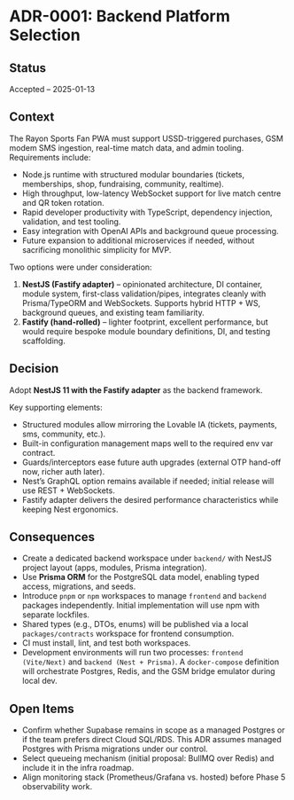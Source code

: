 # ADR-0001: Backend Platform Selection

## Status
Accepted – 2025-01-13

## Context
The Rayon Sports Fan PWA must support USSD-triggered purchases, GSM modem SMS ingestion, real-time match data, and admin tooling. Requirements include:
- Node.js runtime with structured modular boundaries (tickets, memberships, shop, fundraising, community, realtime).
- High throughput, low-latency WebSocket support for live match centre and QR token rotation.
- Rapid developer productivity with TypeScript, dependency injection, validation, and test tooling.
- Easy integration with OpenAI APIs and background queue processing.
- Future expansion to additional microservices if needed, without sacrificing monolithic simplicity for MVP.

Two options were under consideration:
1. **NestJS (Fastify adapter)** – opinionated architecture, DI container, module system, first-class validation/pipes, integrates cleanly with Prisma/TypeORM and WebSockets. Supports hybrid HTTP + WS, background queues, and existing team familiarity.
2. **Fastify (hand-rolled)** – lighter footprint, excellent performance, but would require bespoke module boundary definitions, DI, and testing scaffolding.

## Decision
Adopt **NestJS 11 with the Fastify adapter** as the backend framework.

Key supporting elements:
- Structured modules allow mirroring the Lovable IA (tickets, payments, sms, community, etc.).
- Built-in configuration management maps well to the required env var contract.
- Guards/interceptors ease future auth upgrades (external OTP hand-off now, richer auth later).
- Nest’s GraphQL option remains available if needed; initial release will use REST + WebSockets.
- Fastify adapter delivers the desired performance characteristics while keeping Nest ergonomics.

## Consequences
- Create a dedicated backend workspace under `backend/` with NestJS project layout (apps, modules, Prisma integration).
- Use **Prisma ORM** for the PostgreSQL data model, enabling typed access, migrations, and seeds.
- Introduce `pnpm` or `npm` workspaces to manage `frontend` and `backend` packages independently. Initial implementation will use npm with separate lockfiles.
- Shared types (e.g., DTOs, enums) will be published via a local `packages/contracts` workspace for frontend consumption.
- CI must install, lint, and test both workspaces.
- Development environments will run two processes: `frontend (Vite/Next)` and `backend (Nest + Prisma)`. A `docker-compose` definition will orchestrate Postgres, Redis, and the GSM bridge emulator during local dev.

## Open Items
- Confirm whether Supabase remains in scope as a managed Postgres or if the team prefers direct Cloud SQL/RDS. This ADR assumes managed Postgres with Prisma migrations under our control.
- Select queueing mechanism (initial proposal: BullMQ over Redis) and include it in the infra roadmap.
- Align monitoring stack (Prometheus/Grafana vs. hosted) before Phase 5 observability work.
